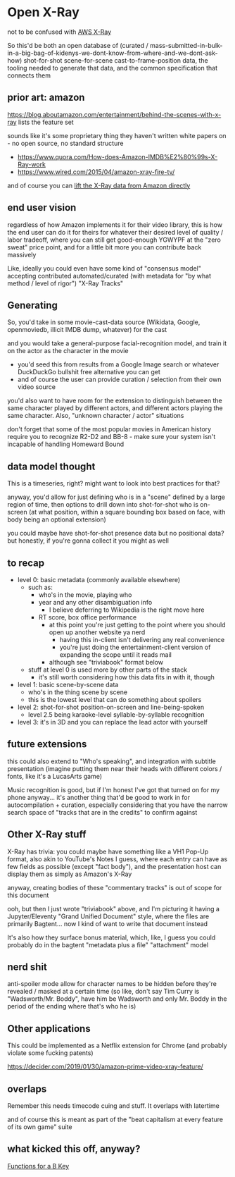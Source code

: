 # Open X-Ray

not to be confused with [AWS X-Ray](https://aws.amazon.com/xray/faqs/)

So this'd be both an open database of (curated / mass-submitted-in-bulk-in-a-big-bag-of-kidenys-we-dont-know-from-where-and-we-dont-ask-how) shot-for-shot scene-for-scene cast-to-frame-position data, the tooling needed to generate that data, and the common specification that connects them

## prior art: amazon

https://blog.aboutamazon.com/entertainment/behind-the-scenes-with-x-ray lists the feature set

sounds like it's some proprietary thing they haven't written white papers on - no open source, no standard structure

- https://www.quora.com/How-does-Amazon-IMDB%E2%80%99s-X-Ray-work
- https://www.wired.com/2015/04/amazon-xray-fire-tv/

and of course you can [lift the X-Ray data from Amazon directly](https://blog.revolutionanalytics.com/2016/06/amazon-x-ray-data-provides-insight-into-movie-characters.html)

## end user vision

regardless of how Amazon implements it for their video library, this is how the end user can do it for theirs for whatever their desired level of quality / labor tradeoff, where you can still get good-enough YGWYPF at the "zero sweat" price point, and for a little bit more you can contribute back massively

Like, ideally you could even have some kind of "consensus model" accepting contributed automated/curated (with metadata for "by what method / level of rigor") "X-Ray Tracks"

## Generating

So, you'd take in some movie-cast-data source (Wikidata, Google, openmoviedb, illicit IMDB dump, whatever) for the cast

and you would take a general-purpose facial-recognition model, and train it on the actor as the character in the movie

- you'd seed this from results from a Google Image search or whatever DuckDuckGo bullshit free alternative you can get
- and of course the user can provide curation / selection from their own video source

you'd also want to have room for the extension to distinguish between the same character played by different actors, and different actors playing the same character. Also, "unknown character / actor" situations

don't forget that some of the most popular movies in American history require you to recognize R2-D2 and BB-8 - make sure your system isn't incapable of handling Homeward Bound

## data model thought

This is a timeseries, right? might want to look into best practices for that?

anyway, you'd allow for just defining who is in a "scene" defined by a large region of time, then options to drill down into shot-for-shot who is on-screen (at what position, within a square bounding box based on face, with body being an optional extension)

you could maybe have shot-for-shot presence data but no positional data? but honestly, if you're gonna collect it you might as well

## to recap

- level 0: basic metadata (commonly available elsewhere)
  - such as:
    - who's in the movie, playing who
    - year and any other disambiguation info
      - I believe deferring to Wikipedia is the right move here
    - RT score, box office performance
      - at this point you're just getting to the point where you should open up another website ya nerd
        - having this in-client isn't delivering any real convenience
        - you're just doing the entertainment-client version of expanding the scope until it reads mail
      - although see "triviabook" format below
  - stuff at level 0 is used more by other parts of the stack
    - it's still worth considering how this data fits in with it, though
- level 1: basic scene-by-scene data
  - who's in the thing scene by scene
  - this is the lowest level that can do something about spoilers
- level 2: shot-for-shot position-on-screen and line-being-spoken
  - level 2.5 being karaoke-level syllable-by-syllable recognition
- level 3: it's in 3D and you can replace the lead actor with yourself

## future extensions

this could also extend to "Who's speaking", and integration with subtitle presentation (imagine putting them near their heads with different colors / fonts, like it's a LucasArts game)

Music recognition is good, but if I'm honest I've got that turned on for my phone anyway... it's another thing that'd be good to work in for autocompilation + curation, especially considering that you have the narrow search space of "tracks that are in the credits" to confirm against

## Other X-Ray stuff

X-Ray has trivia: you could maybe have something like a VH1 Pop-Up format, also akin to YouTube's Notes I guess, where each entry can have as few fields as possible (except "fact body"), and the presentation host can display them as simply as Amazon's X-Ray

anyway, creating bodies of these "commentary tracks" is out of scope for this document

ooh, but then I just wrote "triviabook" above, and I'm picturing it having a Jupyter/Eleventy "Grand Unified Document" style, where the files are primarily Bagtent... now I kind of want to write that document instead

It's also how they surface bonus material, which, like, I guess you could probably do in the bagtent "metadata plus a file" "attachment" model

## nerd shit

anti-spoiler mode allow for character names to be hidden before they're revealed / masked at a certain time (so like, don't say Tim Curry is "Wadsworth/Mr. Boddy", have him be Wadsworth and only Mr. Boddy in the period of the ending where that's who he is)

## Other applications

This could be implemented as a Netflix extension for Chrome (and probably violate some fucking patents)

https://decider.com/2019/01/30/amazon-prime-video-xray-feature/

## overlaps

Remember this needs timecode cuing and stuff. It overlaps with latertime

and of course this is meant as part of the "beat capitalism at every feature of its own game" suite

## what kicked this off, anyway?

[Functions for a B Key](8dnzc-xxbaw-g18zm-66z62-ee1re)
